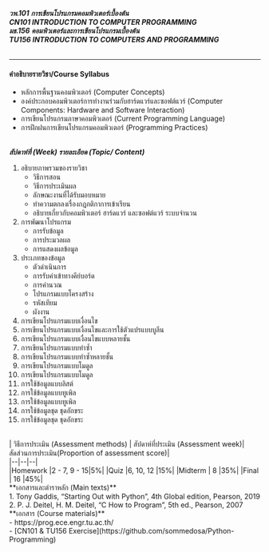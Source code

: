 ***วพ.101 	การเขียนโปรแกรมคอมพิวเตอร์เบื้องต้น </br>
 CN101	INTRODUCTION TO COMPUTER PROGRAMMING  </br>
 มธ.156	คอมพิวเตอร์และการเขียนโปรแกรมเบื้องต้น</br>
 TU156	INTRODUCTION TO COMPUTERS AND PROGRAMMING***  </br></br> 
 
---------------------------

#### คำอธิบายรายวิชา/Course Syllabus
* หลักการพื้นฐานคอมพิวเตอร์ (Computer Concepts) 
* องค์ประกอบคอมพิวเตอร์การทำงานร่วมกับฮาร์ดแวร์และซอฟต์แวร์ (Computer Components: Hardware and Software Interaction)
* การเขียนโปรแกรมภาษาคอมพิวเตอร์ (Current Programming Language)
* การฝึกฝนการเขียนโปรแกรมคอมพิวเตอร์ (Programming Practices)
</br> </br>

***สัปดาห์ที่ (Week)	รายละเอียด (Topic/ Content)***</br>
1. อธิบายภาพรวมของรายวิชา  </br>
   - วิธีการสอน  </br>
   - วิธีการประเมินผล  </br>
   - ลักษณะงานที่ได้รับมอบหมาย  </br>
   - ทำความตกลงเรื่องกฎกติกาการเข้าเรียน </br>
   - อธิบายเกี่ยวกับคอมพิวเตอร์ ฮาร์ดแวร์ และซอฟต์แวร์ ระบบจำนวน </br>
2. การพัฒนาโปรแกรม  </br>
   - การรับข้อมูล  </br>
   - การประมวลผล  </br>
   - การแสดงผลข้อมูล   </br>
3. ประเภทของข้อมูล  </br>
   - ตัวดำเนินการ  </br>
   - การรับค่าเข้าทางคีย์บอร์ด  </br>
   - การคำนวณ  </br>
   - โปรแกรมแบบโครงสร้าง  </br>
   - รหัสเทียม  </br>
   - ผังงาน  </br>
4. การเขียนโปรแกรมแบบเงื่อนไข  </br>
5. การเขียนโปรแกรมแบบเงื่อนไขและการใช้ตัวแปรแบบบูลีน  </br>
6. การเขียนโปรแกรมแบบเงื่อนไขแบบหลายชั้น  </br>
7. การเขียนโปรแกรมแบบทำซ้ำ  </br>
8. การเขียนโปรแกรมแบบทำซ้ำหลายชั้น   </br>
9. การเขียนโปรแกรมแบบโมดูล </br>
10. การเขียนโปรแกรมแบบโมดูล </br>
11. การใช้ข้อมูลแบบลิสต์  </br>
12. การใช้ข้อมูลแบบทูเพิล </br>
13. การใช้ข้อมูลแบบทูเพิล  </br>
14. การใช้ข้อมูลชุด ชุดอักขระ  </br>
15. การใช้ข้อมูลชุด ชุดอักขระ </br> 

</br> 
| วิธีการประเมิน (Assessment methods) |  สัปดาห์ที่ประเมิน (Assessment week)|สัดส่วนการประเมิน(Proportion of assessment score)| </br> 
|--|--|--|</br> 
|Homework |2 - 7, 9 - 15|5%|
|Quiz  |6, 10, 12 |15%|
|Midterm | 8 |35%|
|Final  | 16 |45%|

</br> 
**เอกสารและตำราหลัก (Main texts)** </br>
   1. Tony Gaddis, “Starting Out with Python”, 4th Global edition, Pearson, 2019 
   2. P. J. Deitel, H. M. Deitel, “C How to Program”, 5th ed., Pearson, 2007  

</br>  
**เอกสาร (Course materials)**  </br>
   - https://prog.ece.engr.tu.ac.th/  </br>
   - [CN101 & TU156 Exercise](https://github.com/sommedosa/Python-Programming) </br>
  
  
  

